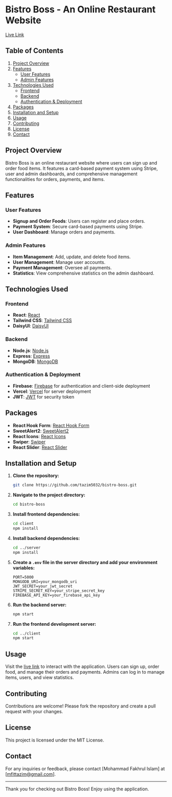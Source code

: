 # Bistro Boss - An Online Restaurant Website

[Live Link](https://bistro-boss-167fc.web.app/)

## Table of Contents

1. [Project Overview](#project-overview)
2. [Features](#features)
   - [User Features](#user-features)
   - [Admin Features](#admin-features)
3. [Technologies Used](#technologies-used)
   - [Frontend](#frontend)
   - [Backend](#backend)
   - [Authentication & Deployment](#authentication--deployment)
4. [Packages](#packages)
5. [Installation and Setup](#installation-and-setup)
6. [Usage](#usage)
7. [Contributing](#contributing)
8. [License](#license)
9. [Contact](#contact)

## Project Overview

Bistro Boss is an online restaurant website where users can sign up and order food items. It features a card-based payment system using Stripe, user and admin dashboards, and comprehensive management functionalities for orders, payments, and items.

## Features

### User Features

- **Signup and Order Foods**: Users can register and place orders.
- **Payment System**: Secure card-based payments using Stripe.
- **User Dashboard**: Manage orders and payments.

### Admin Features

- **Item Management**: Add, update, and delete food items.
- **User Management**: Manage user accounts.
- **Payment Management**: Oversee all payments.
- **Statistics**: View comprehensive statistics on the admin dashboard.

## Technologies Used

### Frontend

- **React**: [React](https://reactjs.org/)
- **Tailwind CSS**: [Tailwind CSS](https://tailwindcss.com/)
- **DaisyUI**: [DaisyUI](https://daisyui.com/)

### Backend

- **Node.js**: [Node.js](https://nodejs.org/)
- **Express**: [Express](https://expressjs.com/)
- **MongoDB**: [MongoDB](https://www.mongodb.com/)

### Authentication & Deployment

- **Firebase**: [Firebase](https://firebase.google.com/) for authentication and client-side deployment
- **Vercel**: [Vercel](https://vercel.com/) for server deployment
- **JWT**: [JWT](https://jwt.io/) for security token

## Packages

- **React Hook Form**: [React Hook Form](https://react-hook-form.com/)
- **SweetAlert2**: [SweetAlert2](https://sweetalert2.github.io/)
- **React Icons**: [React Icons](https://react-icons.github.io/react-icons/)
- **Swiper**: [Swiper](https://swiperjs.com/)
- **React Slider**: [React Slider](https://github.com/mpowaga/react-slider)

## Installation and Setup

1. **Clone the repository:**
   ```bash
   git clone https://github.com/tazim5032/bistro-boss.git
   ```

2. **Navigate to the project directory:**
   ```bash
   cd bistro-boss
   ```

3. **Install frontend dependencies:**
   ```bash
   cd client
   npm install
   ```

4. **Install backend dependencies:**
   ```bash
   cd ../server
   npm install
   ```

5. **Create a `.env` file in the server directory and add your environment variables:**
   ```env
   PORT=5000
   MONGODB_URI=your_mongodb_uri
   JWT_SECRET=your_jwt_secret
   STRIPE_SECRET_KEY=your_stripe_secret_key
   FIREBASE_API_KEY=your_firebase_api_key
   ```

6. **Run the backend server:**
   ```bash
   npm start
   ```

7. **Run the frontend development server:**
   ```bash
   cd ../client
   npm start
   ```

## Usage

Visit the [live link](https://bistro-boss-167fc.web.app/) to interact with the application. Users can sign up, order food, and manage their orders and payments. Admins can log in to manage items, users, and view statistics.

## Contributing

Contributions are welcome! Please fork the repository and create a pull request with your changes.

## License

This project is licensed under the MIT License.

## Contact

For any inquiries or feedback, please contact [Mohammad Fakhrul Islam] at [mfittazim@gmail.com].

---

Thank you for checking out Bistro Boss! Enjoy using the application.
